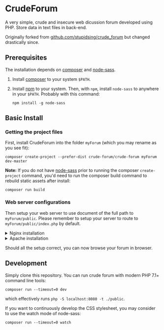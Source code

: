 # CrudeForum

A very simple, crude and insecure web dicussion forum developed using PHP. Store data in text files in back-end.

Originally forked from [github.com/stupidsing/crude_forum](https://github.com/stupidsing/crude_forum) but changed drastically since.

## Prerequisites

The installation depends on [composer] and [node-sass].

1. Install [composer] to your system `$PATH`.

1. Install [npm] to your system. Then, with `npm`, install `node-sass` to anywhere in your `$PATH`. Probably with this command:

   ```shell
   npm install -g node-sass
   ```
[composer]: https://getcomposer.org/download/
[node-sass]: https://www.npmjs.com/package/node-sass
[npm]: https://www.npmjs.com/package/npm

## Basic Install

### Getting the project files

First, install CrudeForum into the folder `myForum` (which you may rename as you see fit):

```shell
composer create-project --prefer-dist crude-forum/crude-forum myForum dev-master
```

**Note:** If you do not have [node-sass] prior to running the composer `create-project` command,
you'd need to run the composer build command to rebuild static assets after install:

```shell
composer run build
```

### Web server configurations

Then setup your web server to use document of the full path to `myForum/public`. Please remember
to setup your server to route to `myForum/public/index.php` by default.

<details><summary>Nginx installation</summary><p>

For [Nginx][nginx], assuming you have `$document_root` points to `myForum/public`, this means
to have something like this in your config:

```nginx
location /  {
    ...
    fastcgi_param   SCRIPT_FILENAME  $document_root/index.php;
    ...
}
```

</p>
</details>

<details><summary>Apache installation</summary><p>

For [Apache][apache], please remember to setup [AllowOverride all][AllowOverride] in the appropriate
[Directory] section so the [.htaccess](public/.htaccess) file can work for you. Probably something
like this:

```apache
<VirtualHost "my-forum.com">
    DocumentRoot "/home/to/myForum/public"
    <Directory "/home/to/myForum/public">
        AllowOverride all
    </Directory>
</VirtualHost>
```

</p>
</details>


[nginx]: https://nginx.org/en/
[apache]: https://httpd.apache.org/
[Directory]: https://httpd.apache.org/docs/2.4/mod/core.html#directory
[AllowOverride]: https://httpd.apache.org/docs/2.4/mod/core.html#allowoverride

Should all the setup correct, you can now browse your forum in browser.

## Development

Simply clone this repository. You can run crude forum with modern PHP 7.1+ command line tools:

```shell
composer run --timeout=0 dev
```

which effectively runs `php -S localhost:8080 -t ./public`.

If you want to continuously develop the CSS stylesheet, you may consider to use the watch mode of node-sass:

```shell
composer run --timeout=0 watch
```
